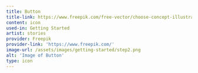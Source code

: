 ```yaml
---
title: Button
title-link: https://www.freepik.com/free-vector/choose-concept-illustration_5568798.htm#page=1&query=button%20choose&position=0
content: icon
used-in: Getting Started
artist: stories
provider: Freepik
provider-link: 'https://www.freepik.com/'
image-url: /assets/images/getting-started/step2.png
alt: 'Image of Button'
type: icon
---
```

